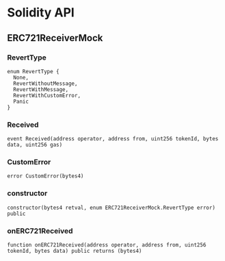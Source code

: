 # Solidity API

## ERC721ReceiverMock

### RevertType

```solidity
enum RevertType {
  None,
  RevertWithoutMessage,
  RevertWithMessage,
  RevertWithCustomError,
  Panic
}
```

### Received

```solidity
event Received(address operator, address from, uint256 tokenId, bytes data, uint256 gas)
```

### CustomError

```solidity
error CustomError(bytes4)
```

### constructor

```solidity
constructor(bytes4 retval, enum ERC721ReceiverMock.RevertType error) public
```

### onERC721Received

```solidity
function onERC721Received(address operator, address from, uint256 tokenId, bytes data) public returns (bytes4)
```

